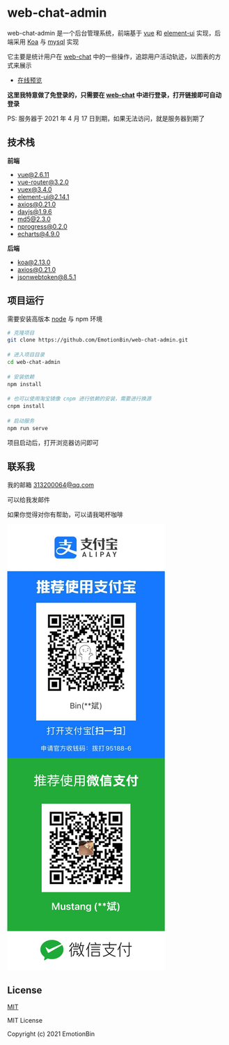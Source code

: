 # web-chat-admin

web-chat-admin 是一个后台管理系统，前端基于 [vue](https://github.com/vuejs/vue) 和 [element-ui](https://github.com/ElemeFE/element) 实现，后端采用  [Koa](https://koa.bootcss.com) 与 [mysql](https://www.mysql.com) 实现  

它主要是统计用户在 [web-chat](https://www.huangweibinupup.cn:8888) 中的一些操作，追踪用户活动轨迹，以图表的方式来展示  

- [在线预览](https://www.huangweibinupup.cn:9999)

**这里我特意做了免登录的，只需要在 [web-chat](https://www.huangweibinupup.cn:8888) 中进行登录，打开链接即可自动登录**  

PS: 服务器于 2021 年 4 月 17 日到期，如果无法访问，就是服务器到期了  

## 技术栈

**前端**  

- vue@2.6.11
- vue-router@3.2.0
- vuex@3.4.0
- element-ui@2.14.1
- axios@0.21.0
- dayjs@1.9.6
- md5@2.3.0
- nprogress@0.2.0
- echarts@4.9.0

**后端**  

- koa@2.13.0
- axios@0.21.0
- jsonwebtoken@8.5.1

## 项目运行

需要安装高版本 [node](http://nodejs.cn) 与 npm 环境  

```bash
# 克隆项目
git clone https://github.com/EmotionBin/web-chat-admin.git

# 进入项目目录
cd web-chat-admin

# 安装依赖
npm install

# 也可以使用淘宝镜像 cnpm 进行依赖的安装，需要进行换源
cnpm install

# 启动服务
npm run serve
```

项目启动后，打开浏览器访问即可  

## 联系我

我的邮箱 313200064@qq.com  

可以给我发邮件

如果你觉得对你有帮助，可以请我喝杯咖啡

![payme](https://github.com/EmotionBin/web-chat/blob/main/src/assets/dialog/pay.png)  

## License

[MIT](http://opensource.org/licenses/MIT)  

MIT License  

Copyright (c) 2021 EmotionBin  